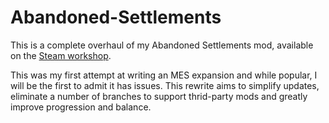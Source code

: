 # Abandoned-Settlements

This is a complete overhaul of my Abandoned Settlements mod, available on the [Steam workshop](https://steamcommunity.com/sharedfiles/filedetails/?id=2310821218).

This was my first attempt at writing an MES expansion and while popular, I will be the first to admit it has issues.  This rewrite aims to simplify updates, eliminate a number of branches to support thrid-party mods and greatly improve progression and balance. 
